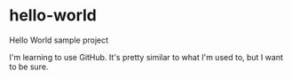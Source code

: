 # hello-world
Hello World sample project

I'm learning to use GitHub. It's pretty similar to what I'm used to, but I want to be sure.
